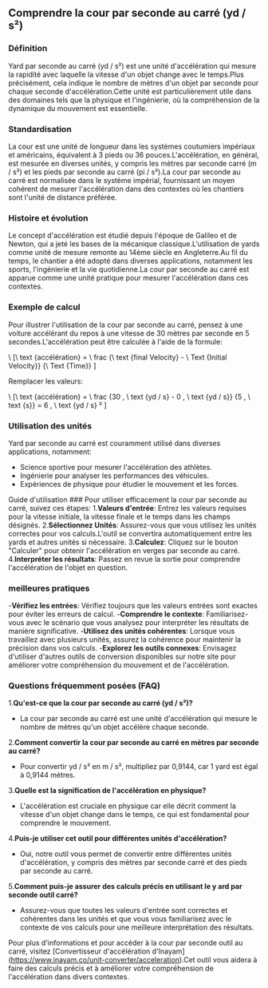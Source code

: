 ## Comprendre la cour par seconde au carré (yd / s²)

### Définition
Yard par seconde au carré (yd / s²) est une unité d'accélération qui mesure la rapidité avec laquelle la vitesse d'un objet change avec le temps.Plus précisément, cela indique le nombre de mètres d'un objet par seconde pour chaque seconde d'accélération.Cette unité est particulièrement utile dans des domaines tels que la physique et l'ingénierie, où la compréhension de la dynamique du mouvement est essentielle.

### Standardisation
La cour est une unité de longueur dans les systèmes coutumiers impériaux et américains, équivalent à 3 pieds ou 36 pouces.L'accélération, en général, est mesurée en diverses unités, y compris les mètres par seconde carré (m / s²) et les pieds par seconde au carré (pi / s²).La cour par seconde au carré est normalisée dans le système impérial, fournissant un moyen cohérent de mesurer l'accélération dans des contextes où les chantiers sont l'unité de distance préférée.

### Histoire et évolution
Le concept d'accélération est étudié depuis l'époque de Galileo et de Newton, qui a jeté les bases de la mécanique classique.L'utilisation de yards comme unité de mesure remonte au 14ème siècle en Angleterre.Au fil du temps, le chantier a été adopté dans diverses applications, notamment les sports, l'ingénierie et la vie quotidienne.La cour par seconde au carré est apparue comme une unité pratique pour mesurer l'accélération dans ces contextes.

### Exemple de calcul
Pour illustrer l'utilisation de la cour par seconde au carré, pensez à une voiture accélérant du repos à une vitesse de 30 mètres par seconde en 5 secondes.L'accélération peut être calculée à l'aide de la formule:

\ [\ text {accélération} = \ frac {\ text {final Velocity} - \ Text {Initial Velocity}} {\ Text {Time}} \]

Remplacer les valeurs:

\ [\ text {accélération} = \ frac {30 \, \ text {yd / s} - 0 \, \ text {yd / s}} {5 \, \ text {s}} = 6 \, \ text {yd / s} ² \]

### Utilisation des unités
Yard par seconde au carré est couramment utilisé dans diverses applications, notamment:
- Science sportive pour mesurer l'accélération des athlètes.
- Ingénierie pour analyser les performances des véhicules.
- Expériences de physique pour étudier le mouvement et les forces.

Guide d'utilisation ###
Pour utiliser efficacement la cour par seconde au carré, suivez ces étapes:
1.**Valeurs d'entrée**: Entrez les valeurs requises pour la vitesse initiale, la vitesse finale et le temps dans les champs désignés.
2.**Sélectionnez Unités**: Assurez-vous que vous utilisez les unités correctes pour vos calculs.L'outil se convertira automatiquement entre les yards et autres unités si nécessaire.
3.**Calculez**: Cliquez sur le bouton "Calculer" pour obtenir l'accélération en verges par seconde au carré.
4.**Interpréter les résultats**: Passez en revue la sortie pour comprendre l'accélération de l'objet en question.

### meilleures pratiques
-**Vérifiez les entrées**: Vérifiez toujours que les valeurs entrées sont exactes pour éviter les erreurs de calcul.
-**Comprendre le contexte**: Familiarisez-vous avec le scénario que vous analysez pour interpréter les résultats de manière significative.
-**Utilisez des unités cohérentes**: Lorsque vous travaillez avec plusieurs unités, assurez la cohérence pour maintenir la précision dans vos calculs.
-**Explorez les outils connexes**: Envisagez d'utiliser d'autres outils de conversion disponibles sur notre site pour améliorer votre compréhension du mouvement et de l'accélération.

### Questions fréquemment posées (FAQ)

1.**Qu'est-ce que la cour par seconde au carré (yd / s²)?**
- La cour par seconde au carré est une unité d'accélération qui mesure le nombre de mètres qu'un objet accélère chaque seconde.

2.**Comment convertir la cour par seconde au carré en mètres par seconde au carré?**
- Pour convertir yd / s² en m / s², multipliez par 0,9144, car 1 yard est égal à 0,9144 mètres.

3.**Quelle est la signification de l'accélération en physique?**
- L'accélération est cruciale en physique car elle décrit comment la vitesse d'un objet change dans le temps, ce qui est fondamental pour comprendre le mouvement.

4.**Puis-je utiliser cet outil pour différentes unités d'accélération?**
- Oui, notre outil vous permet de convertir entre différentes unités d'accélération, y compris des mètres par seconde carré et des pieds par seconde au carré.

5.**Comment puis-je assurer des calculs précis en utilisant le y ard par seconde outil carré?**
- Assurez-vous que toutes les valeurs d'entrée sont correctes et cohérentes dans les unités et que vous vous familiarisez avec le contexte de vos calculs pour une meilleure interprétation des résultats.

Pour plus d'informations et pour accéder à la cour par seconde outil au carré, visitez [Convertisseur d'accélération d'Inayam] (https://www.inayam.co/unit-converter/acceleration).Cet outil vous aidera à faire des calculs précis et à améliorer votre compréhension de l'accélération dans divers contextes.